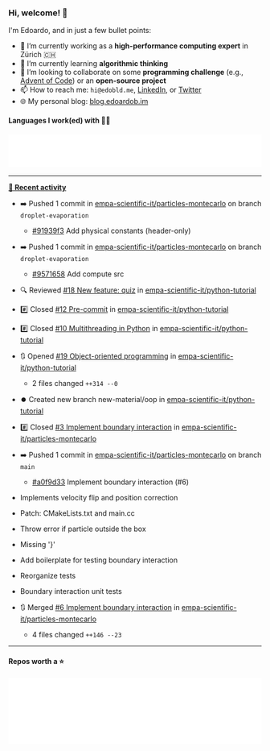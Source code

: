 ### Hi, welcome! 👋 

I'm Edoardo, and in just a few bullet points:

- 🔭 I’m currently working as a **high-performance computing expert** in Zürich 🇨🇭
- 🌱 I’m currently learning **algorithmic thinking**
- 👯 I’m looking to collaborate on some **programming challenge** (e.g., [Advent of Code](https://github.com/edoardob90/aoc2022)) or an **open-source project**
- 📫 How to reach me: `hi@edobld.me`, [LinkedIn](https://linkedin.com/in/edobld), or [Twitter](https://twitter.com/eadweard90)
- 🌐 My personal blog: [blog.edoardob.im](https://blog.edoardob.im)

#### Languages I work(ed) with 👨‍💻

<img src="https://github.com/edoardob90/edoardob90/blob/main/.cache/languages.svg">

---

**[📰 Recent activity](https://github.com/edoardob90)**
* ➡️ Pushed 1 commit in [empa-scientific-it/particles-montecarlo](https://github.com/empa-scientific-it/particles-montecarlo) on branch `droplet-evaporation`
  * [#91939f3](https://github.com/empa-scientific-it/particles-montecarlo/commit/91939f3) Add physical constants (header-only)
* ➡️ Pushed 1 commit in [empa-scientific-it/particles-montecarlo](https://github.com/empa-scientific-it/particles-montecarlo) on branch `droplet-evaporation`
  * [#9571658](https://github.com/empa-scientific-it/particles-montecarlo/commit/9571658) Add compute src
* 🔍 Reviewed [#18 New feature: quiz](https://github.com/empa-scientific-it/python-tutorial/pull/18) in [empa-scientific-it/python-tutorial](https://github.com/empa-scientific-it/python-tutorial)
* #️⃣ Closed [#12 Pre-commit](https://github.com/empa-scientific-it/python-tutorial/issues/12) in [empa-scientific-it/python-tutorial](https://github.com/empa-scientific-it/python-tutorial)
* #️⃣ Closed [#10 Multithreading in Python](https://github.com/empa-scientific-it/python-tutorial/issues/10) in [empa-scientific-it/python-tutorial](https://github.com/empa-scientific-it/python-tutorial)
* 🔃 Opened [#19 Object-oriented programming](https://github.com/empa-scientific-it/python-tutorial/pull/19) in [empa-scientific-it/python-tutorial](https://github.com/empa-scientific-it/python-tutorial)
  * 2 files changed `++314 --0`
* ⏺️ Created new branch new-material/oop in [empa-scientific-it/python-tutorial](https://github.com/empa-scientific-it/python-tutorial)
* #️⃣ Closed [#3 Implement boundary interaction](https://github.com/empa-scientific-it/particles-montecarlo/issues/3) in [empa-scientific-it/particles-montecarlo](https://github.com/empa-scientific-it/particles-montecarlo)
* ➡️ Pushed 1 commit in [empa-scientific-it/particles-montecarlo](https://github.com/empa-scientific-it/particles-montecarlo) on branch `main`
  * [#a0f9d33](https://github.com/empa-scientific-it/particles-montecarlo/commit/a0f9d33) Implement boundary interaction (#6)

* Implements velocity flip and position correction

* Patch: CMakeLists.txt and main.cc

* Throw error if particle outside the box

* Missing &#39;}&#39;

* Add boilerplate for testing boundary interaction

* Reorganize tests

* Boundary interaction unit tests
* 🔃 Merged [#6 Implement boundary interaction](https://github.com/empa-scientific-it/particles-montecarlo/pull/6) in [empa-scientific-it/particles-montecarlo](https://github.com/empa-scientific-it/particles-montecarlo)
  * 4 files changed `++146 --23`


---

#### Repos worth a ⭐

<img src="https://github.com/edoardob90/edoardob90/blob/main/.cache/stars.svg">

<!--
- ⚡ Fun fact: ...
- 🤔 I’m looking for help with ...
- 💬 Ask me about ...
-->
